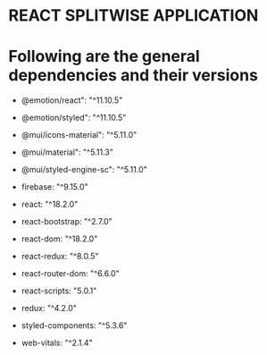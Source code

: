# REACT SPLITWISE APPLICATION

# Following are the general dependencies and their versions

- @emotion/react": "^11.10.5"

- @emotion/styled": "^11.10.5"

- @mui/icons-material": "^5.11.0"

- @mui/material": "^5.11.3"

- @mui/styled-engine-sc": "^5.11.0"

- firebase: "^9.15.0"

- react: "^18.2.0"

- react-bootstrap: "^2.7.0"

- react-dom: "^18.2.0"

- react-redux: "^8.0.5"

- react-router-dom: "^6.6.0"

- react-scripts: "5.0.1"

- redux: "^4.2.0"

- styled-components: "^5.3.6"

- web-vitals: "^2.1.4"
